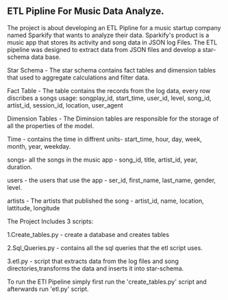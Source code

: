 ## ETL Pipline For Music Data Analyze.


 
The project is about developing an ETL Pipline for a music startup company named Sparkify that wants to analyze their data. 
Sparkify's product is a music app that stores its activity and song data in JSON log Files.
The ETL pipeline was designed to extract  data from JSON files and  develop a star-schema data base.


Star Schema - 
The star schema contains fact tables and dimension tables that used to  aggregate calculations and filter data. 


Fact Table - 
The table contains the records from the log data, every row discribes a songs usage: 
 songplay_id, start_time, user_id, level, song_id, artist_id, session_id, location, user_agent

Dimension Tables - 
The Diminsion tables are responsible for the storage of all the properties of the model.

Time - contains the time in diffrent units- start_time, hour, day, week, month, year, weekday.

songs- all the songs in the music app - song_id, title, artist_id, year, duration.

users - the users that use the app - ser_id, first_name, last_name, gender, level.

artists - The artists that published the song - artist_id, name, location, lattitude, longitude



The Project Includes 3 scripts: 

1.Create_tables.py - create a database and creates tables

2.Sql_Queries.py - contains all the sql queries that the etl script uses. 

3.etl.py - script that extracts data from the log files and song directories,transforms the data and inserts it into star-schema.

To run the ETl Pipeline simply first  run the 'create_tables.py' script and afterwards run 'etl.py' script.




